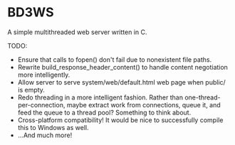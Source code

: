 BD3WS
=====

A simple multithreaded web server written in C.

TODO:

* Ensure that calls to fopen() don't fail due to nonexistent file paths.
* Rewrite build_response_header_content() to handle content negotiation more 
intelligently.
* Allow server to serve system/web/default.html web page when public/ is empty.
* Redo threading in a more intelligent fashion. Rather than 
one-thread-per-connection, maybe extract work from connections, queue it, and 
feed the queue to a thread pool? Something to think about.
* Cross-platform compatibility! It would be nice to successfully compile this
to Windows as well.
* ...And much more!
